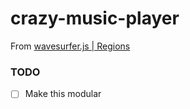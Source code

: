 crazy-music-player
==================
From [wavesurfer.js | Regions](https://wavesurfer-js.org/example/regions/index.html)

### TODO
- [ ] Make this modular
